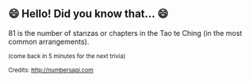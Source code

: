 ## 😄 Hello! Did you know that... 😄
81 is the number of stanzas or chapters in the Tao te Ching (in the most common arrangements).

<sup>(come back in 5 minutes for the next trivia)</sup>


<sup>Credits: http://numbersapi.com</sup>
